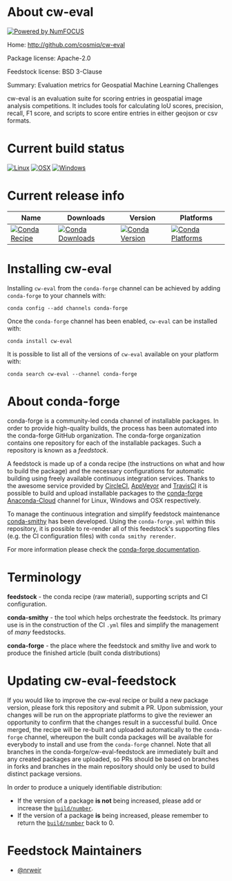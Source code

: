 About cw-eval
=============

[![Powered by NumFOCUS](https://img.shields.io/badge/powered%20by-NumFOCUS-orange.svg?style=flat&colorA=E1523D&colorB=007D8A)](http://numfocus.org)

Home: http://github.com/cosmiq/cw-eval

Package license: Apache-2.0

Feedstock license: BSD 3-Clause

Summary: Evaluation metrics for Geospatial Machine Learning Challenges

cw-eval is an evaluation suite for scoring entries in geospatial image
analysis competitions. It includes tools for calculating IoU scores,
precision, recall, F1 score, and scripts to score entire entries in either
geojson or csv formats.


Current build status
====================

[![Linux](https://img.shields.io/circleci/project/github/conda-forge/cw-eval-feedstock/master.svg?label=Linux)](https://circleci.com/gh/conda-forge/cw-eval-feedstock)
[![OSX](https://img.shields.io/travis/conda-forge/cw-eval-feedstock/master.svg?label=macOS)](https://travis-ci.org/conda-forge/cw-eval-feedstock)
[![Windows](https://img.shields.io/appveyor/ci/conda-forge/cw-eval-feedstock/master.svg?label=Windows)](https://ci.appveyor.com/project/conda-forge/cw-eval-feedstock/branch/master)

Current release info
====================

| Name | Downloads | Version | Platforms |
| --- | --- | --- | --- |
| [![Conda Recipe](https://img.shields.io/badge/recipe-cw--eval-green.svg)](https://anaconda.org/conda-forge/cw-eval) | [![Conda Downloads](https://img.shields.io/conda/dn/conda-forge/cw-eval.svg)](https://anaconda.org/conda-forge/cw-eval) | [![Conda Version](https://img.shields.io/conda/vn/conda-forge/cw-eval.svg)](https://anaconda.org/conda-forge/cw-eval) | [![Conda Platforms](https://img.shields.io/conda/pn/conda-forge/cw-eval.svg)](https://anaconda.org/conda-forge/cw-eval) |

Installing cw-eval
==================

Installing `cw-eval` from the `conda-forge` channel can be achieved by adding `conda-forge` to your channels with:

```
conda config --add channels conda-forge
```

Once the `conda-forge` channel has been enabled, `cw-eval` can be installed with:

```
conda install cw-eval
```

It is possible to list all of the versions of `cw-eval` available on your platform with:

```
conda search cw-eval --channel conda-forge
```


About conda-forge
=================

conda-forge is a community-led conda channel of installable packages.
In order to provide high-quality builds, the process has been automated into the
conda-forge GitHub organization. The conda-forge organization contains one repository
for each of the installable packages. Such a repository is known as a *feedstock*.

A feedstock is made up of a conda recipe (the instructions on what and how to build
the package) and the necessary configurations for automatic building using freely
available continuous integration services. Thanks to the awesome service provided by
[CircleCI](https://circleci.com/), [AppVeyor](https://www.appveyor.com/)
and [TravisCI](https://travis-ci.org/) it is possible to build and upload installable
packages to the [conda-forge](https://anaconda.org/conda-forge)
[Anaconda-Cloud](https://anaconda.org/) channel for Linux, Windows and OSX respectively.

To manage the continuous integration and simplify feedstock maintenance
[conda-smithy](https://github.com/conda-forge/conda-smithy) has been developed.
Using the ``conda-forge.yml`` within this repository, it is possible to re-render all of
this feedstock's supporting files (e.g. the CI configuration files) with ``conda smithy rerender``.

For more information please check the [conda-forge documentation](https://conda-forge.org/docs/).

Terminology
===========

**feedstock** - the conda recipe (raw material), supporting scripts and CI configuration.

**conda-smithy** - the tool which helps orchestrate the feedstock.
                   Its primary use is in the construction of the CI ``.yml`` files
                   and simplify the management of *many* feedstocks.

**conda-forge** - the place where the feedstock and smithy live and work to
                  produce the finished article (built conda distributions)


Updating cw-eval-feedstock
==========================

If you would like to improve the cw-eval recipe or build a new
package version, please fork this repository and submit a PR. Upon submission,
your changes will be run on the appropriate platforms to give the reviewer an
opportunity to confirm that the changes result in a successful build. Once
merged, the recipe will be re-built and uploaded automatically to the
`conda-forge` channel, whereupon the built conda packages will be available for
everybody to install and use from the `conda-forge` channel.
Note that all branches in the conda-forge/cw-eval-feedstock are
immediately built and any created packages are uploaded, so PRs should be based
on branches in forks and branches in the main repository should only be used to
build distinct package versions.

In order to produce a uniquely identifiable distribution:
 * If the version of a package **is not** being increased, please add or increase
   the [``build/number``](https://conda.io/docs/user-guide/tasks/build-packages/define-metadata.html#build-number-and-string).
 * If the version of a package **is** being increased, please remember to return
   the [``build/number``](https://conda.io/docs/user-guide/tasks/build-packages/define-metadata.html#build-number-and-string)
   back to 0.

Feedstock Maintainers
=====================

* [@nrweir](https://github.com/nrweir/)

